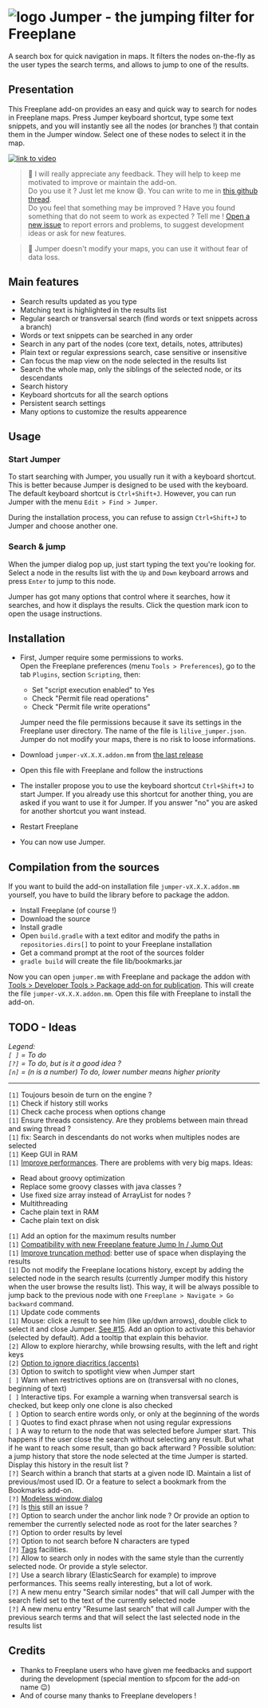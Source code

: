 # ![logo](images/jumper-logo.png) Jumper - the jumping filter for Freeplane

A search box for quick navigation in maps. It filters the nodes on-the-fly as the user types the search terms, and allows to jump to one of the results.

## Presentation

This Freeplane add-on provides an easy and quick way to search for nodes in Freeplane maps. Press Jumper keyboard shortcut, type some text snippets, and you will instantly see all the nodes (or branches !) that contain them in the Jumper window. Select one of these nodes to select it in the map.

[![link to video](doc/demo-link.png)](https://vimeo.com/432653512)

> :bell: I will really appreciate any feedback. They will help to keep me motivated to improve or maintain the add-on.  
> Do you use it ? Just let me know :smile:. You can write to me in [this github thread](https://github.com/lilive/Freeplane-Jumper/issues/1).  
> Do you feel that something may be improved ? Have you found something that do not seem to work as expected ? Tell me ! [Open a new issue](https://github.com/lilive/Freeplane-Jumper/issues/new) to report errors and problems, to suggest development ideas or ask for new features.

> :bell: Jumper doesn't modify your maps, you can use it without fear of data loss.

## Main features

- Search results updated as you type
- Matching text is highlighted in the results list
- Regular search or transversal search (find words or text snippets across a branch)
- Words or text snippets can be searched in any order
- Search in any part of the nodes (core text, details, notes, attributes)
- Plain text or regular expressions search, case sensitive or insensitive
- Can focus the map view on the node selected in the results list
- Search the whole map, only the siblings of the selected node, or its descendants
- Search history
- Keyboard shortcuts for all the search options
- Persistent search settings
- Many options to customize the results appearence

## Usage

### Start Jumper

To start searching with Jumper, you usually run it with a keyboard shortcut. This is better because Jumper is designed to be used with the keyboard. The default keyboard shortcut is `Ctrl+Shift+J`. However, you can run Jumper with the menu `Edit > Find > Jumper`.

During the installation process, you can refuse to assign `Ctrl+Shift+J` to Jumper and choose another one.

### Search & jump

When the jumper dialog pop up, just start typing the text you're looking for. Select a node in the results list with the `Up` and `Down` keyboard arrows and press `Enter` to jump to this node.

Jumper has got many options that control where it searches, how it searches, and how it displays the results. Click the question mark icon to open the usage instructions.

## Installation

- First, Jumper require some permissions to works.  
  Open the Freeplane preferences (menu `Tools > Preferences`), go to the tab `Plugins`, section `Scripting`, then:

  - Set "script execution enabled" to Yes
  - Check "Permit file read operations"
  - Check "Permit file write operations"
  
  Jumper need the file permissions because it save its settings in the Freeplane user directory. The name of the file is `lilive_jumper.json`.  
  Jumper do not modify your maps, there is no risk to loose informations.
  
- Download `jumper-vX.X.X.addon.mm` from [the last release](https://github.com/lilive/Freeplane-Jumper/releases)

- Open this file with Freeplane and follow the instructions

- The installer propose you to use the keyboard shortcut `Ctrl+Shift+J` to start Jumper. If you already use this shortcut for another thing, you are asked if you want to use it for Jumper. If you answer "no" you are asked for another shortcut you want instead.

- Restart Freeplane

- You can now use Jumper.

## Compilation from the sources

If you want to build the add-on installation file `jumper-vX.X.X.addon.mm` yourself, you have to build the library before to package the addon.

- Install Freeplane (of course !)
- Download the source
- Install gradle
- Open `build.gradle` with a text editor and modify the paths in `repositories.dirs[]` to point to your Freeplane installation
- Get a command prompt at the root of the sources folder
- `gradle build` will create the file lib/bookmarks.jar

Now you can open `jumper.mm` with Freeplane and package the addon with [Tools > Developer Tools > Package add-on for publication](https://docs.freeplane.org/scripting/Add-ons_(Develop).html#publish). This will create the file `jumper-vX.X.X.addon.mm`. Open this file with Freeplane to install the add-on.

## TODO - Ideas

*Legend:  
`[ ]` = To do  
`[?]` = To do, but is it a good idea ?  
`[n]` = (n is a number) To do, lower number means higher priority*  

---

`[1]` Toujours besoin de turn on the engine ?  
`[1]` Check if history still works  
`[1]` Check cache process when options change  
`[1]` Ensure threads consistency. Are they problems between main thread and swing thread ?  
`[1]` fix: Search in descendants do not works when multiples nodes are selected  
`[1]` Keep GUI in RAM  
`[1]` [Improve performances](https://github.com/lilive/Freeplane-Jumper/issues/16). There are problems with very big maps. Ideas:  
- Read about groovy optimization
- Replace some groovy classes with java classes ?
- Use fixed size array instead of ArrayList for nodes ?
- Multithreading
- Cache plain text in RAM
- Cache plain text on disk

`[1]` Add an option for the maximum results number  
`[1]` [Compatibility with new Freeplane feature Jump In / Jump Out](https://github.com/lilive/Freeplane-Jumper/issues/11)  
`[1]` [Improve truncation method](https://github.com/lilive/Freeplane-Jumper/issues/12): better use of space when displaying the results  
`[1]` Do not modify the Freeplane locations history, except by adding the selected node in the search results (currently Jumper modify this history when the user browse the results list). This way, it will be always possible to jump back to the previous node with one `Freeplane > Navigate > Go backward` command.  
`[1]` Update code comments  
`[1]` Mouse: click a result to see him (like up/dwn arrows), double click to select it and close Jumper. [See #15](https://github.com/lilive/Freeplane-Jumper/issues/15). Add an option to activate this behavior (selected by default). Add a tooltip that explain this behavior.  
`[2]` Allow to explore hierarchy, while browsing results, with the left and right keys  
`[2]` [Option to ignore diacritics (accents)](https://github.com/lilive/Freeplane-Jumper/issues/7)  
`[3]` Option to switch to spotlight view when Jumper start  
`[ ]` Warn when restrictives options are on (transversal with no clones, beginning of text)  
`[ ]` Interactive tips. For example a warning when transversal search is checked, but keep only one clone is also checked  
`[ ]` Option to search entire words only, or only at the beginning of the words  
`[ ]` Quotes to find exact phrase when not using regular expressions  
`[ ]` A way to return to the node that was selected before Jumper start. This happens if the user close the search without selecting any result. But what if he want to reach some result, than go back afterward ? Possible solution: a jump history that store the node selected at the time Jumper is started. Display this history in the result list ?  
`[?]` Search within a branch that starts at a given node ID. Maintain a list of previous/most used ID. Or a feature to select a bookmark from the Bookmarks add-on.  
`[?]` [Modeless window dialog](https://sourceforge.net/p/freeplane/discussion/758437/thread/8ea365816c/#238d/a26a)  
`[?]` Is [this](https://sourceforge.net/p/freeplane/discussion/758437/thread/e7b4594c02/?page=1&limit=25#b0c3) still an issue ?  
`[?]` Option to search under the anchor link node ? Or provide an option to remember the currently selected node as root for the later searches ?  
`[?]` Option to order results by level  
`[?]` Option to not search before N characters are typed  
`[?]` [Tags](https://sourceforge.net/p/freeplane/discussion/758437/thread/8ea365816c/?page=1#1be2/844c/e758) facilities.  
`[?]` Allow to search only in nodes with the same style than the currently selected node. Or provide a style selector.  
`[?]` Use a search library (ElasticSearch for example) to improve performances. This seems really interesting, but a lot of work.  
`[?]` A new menu entry "Search similar nodes" that will call Jumper with the search field set to the text of the currently selected node  
`[?]` A new menu entry "Resume last search" that will call Jumper with the previous search terms and that will select the last selected node in the results list  

## Credits

- Thanks to Freeplane users who have given me feedbacks and support during the development (special mention to sfpcom for the add-on name :wink:)
- And of course many thanks to Freeplane developers !
